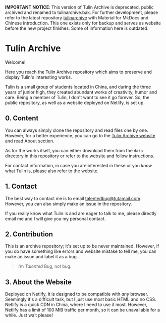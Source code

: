 **IMPORTANT NOTICE**: This version of Tulin Archive is deprecated, public archived and renamed to tulinarchive.bak. For further development, please refer to the latest repository [tulinarchive](https://github.com/talentedbug/tulinarchive) with Material for MkDocs and Chinese introduction. This one exists only for backup and serves as website before the new project finishes. Some of information here is outdated.

# Tulin Archive

Welcome!

Here you reach the Tulin Archive repository which aims to preserve and display Tulin's interesting works.

Tulin is a small group of students located in China, and during the three years of junior high, they created abundant works of creativity, humor and care. Being a member of Tulin, I don't want to see it go forever. So, the public repository, as well as a website deployed on Netlify, is set up.

## 0. Content

You can always simply clone the repository and read files one by one. However, for a better experience, you can go to the [Tulin Archive website](https://tulinarchive.netlify.app) and read About section.

As for the works itself, you can either download them from the `data` directory in this repository or refer to the website and follow instructions.

For contact information, in case you are interested in these or you *know* what Tulin is, please also refer to the website.

## 1. Contact

The best way to contact me is to email [talentedbug@tutamail.com](mailto:talentedbug@tutamail.com). However, you can also simply make an issue in the repository.

If you really know what Tulin is and are eager to talk to me, please directly email me and I will give you my personal contact.

## 2. Contribution

This is an archive repository; it's set up to be never maintained. However, if you do have something like errors and website mistake to tell me, you can make an issue and label it as a bug.

> I'm *Talented* Bug, not bug.

## 3. About the Website

Deployed on Netlify, it is designed to be compatible with *any* browser. Seemingly it's a difficult task, but I just use most basic HTML and no CSS. Netlify is a quick CDN in China, where I need to use it most. However, Netlify has a limit of 100 MiB traffic per month, so it can be unavailable for a while. Just wait please!
